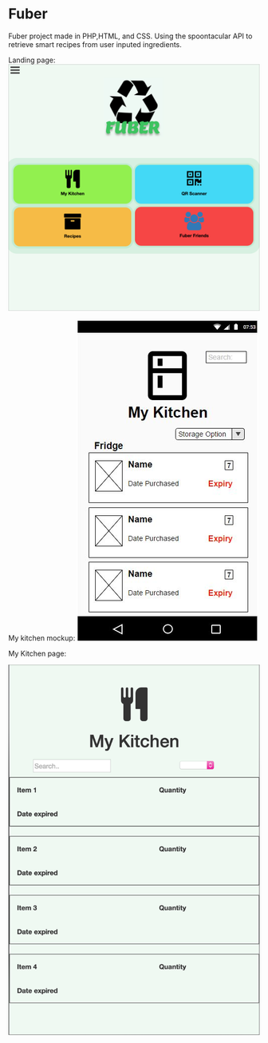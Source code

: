 # Fuber
Fuber project made in PHP,HTML, and CSS.  Using the spoontacular API to retrieve smart recipes from user inputed ingredients.  


Landing page:
![Alt text](/screenshots/Landingpage.png?raw=true "Landing Page")

My kitchen mockup:
![Alt text](/screenshots/MyKitchenmockup.JPG?raw=true "My Kitchen mockup")


My Kitchen page:

![Alt text](/screenshots/MyKitchen.png?raw=true "My Kitchen")



